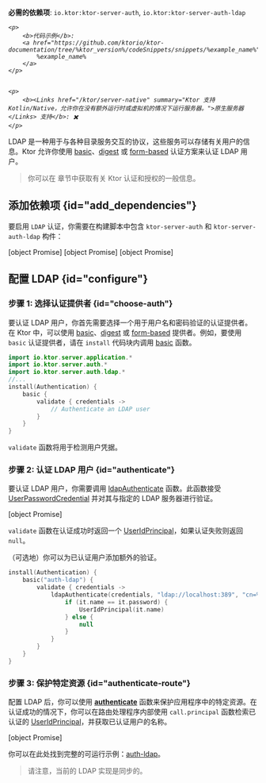 [//]: # (title: LDAP)

<show-structure for="chapter" depth="2"/>

<tldr>
<p>
<b>必需的依赖项</b>: <code>io.ktor:ktor-server-auth</code>, <code>io.ktor:ktor-server-auth-ldap</code>
</p>
<var name="example_name" value="auth-ldap"/>

    <p>
        <b>代码示例</b>:
        <a href="https://github.com/ktorio/ktor-documentation/tree/%ktor_version%/codeSnippets/snippets/%example_name%">
            %example_name%
        </a>
    </p>
    

    <p>
        <b><Links href="/ktor/server-native" summary="Ktor 支持 Kotlin/Native，允许你在没有额外运行时或虚拟机的情况下运行服务器。">原生服务器</Links> 支持</b>: ✖️
    </p>
    
</tldr>

LDAP 是一种用于与各种目录服务交互的协议，这些服务可以存储有关用户的信息。Ktor 允许你使用 [basic](server-basic-auth.md)、[digest](server-digest-auth.md) 或 [form-based](server-form-based-auth.md) 认证方案来认证 LDAP 用户。

> 你可以在 [](server-auth.md) 章节中获取有关 Ktor 认证和授权的一般信息。

## 添加依赖项 {id="add_dependencies"}
要启用 `LDAP` 认证，你需要在构建脚本中包含 `ktor-server-auth` 和 `ktor-server-auth-ldap` 构件：

<tabs group="languages">
    <tab title="Gradle (Kotlin)" group-key="kotlin">
        [object Promise]
    </tab>
    <tab title="Gradle (Groovy)" group-key="groovy">
        [object Promise]
    </tab>
    <tab title="Maven" group-key="maven">
        [object Promise]
   </tab>
</tabs>

## 配置 LDAP {id="configure"}

### 步骤 1: 选择认证提供者 {id="choose-auth"}

要认证 LDAP 用户，你首先需要选择一个用于用户名和密码验证的认证提供者。在 Ktor 中，可以使用 [basic](server-basic-auth.md)、[digest](server-digest-auth.md) 或 [form-based](server-form-based-auth.md) 提供者。例如，要使用 `basic` 认证提供者，请在 `install` 代码块内调用 [basic](https://api.ktor.io/ktor-server/ktor-server-plugins/ktor-server-auth/io.ktor.server.auth/basic.html) 函数。

```kotlin
import io.ktor.server.application.*
import io.ktor.server.auth.*
import io.ktor.server.auth.ldap.*
//...
install(Authentication) {
    basic {
        validate { credentials ->
            // Authenticate an LDAP user
        }
    }
}
```

`validate` 函数将用于检测用户凭据。
 

### 步骤 2: 认证 LDAP 用户 {id="authenticate"}

要认证 LDAP 用户，你需要调用 [ldapAuthenticate](https://api.ktor.io/ktor-server/ktor-server-plugins/ktor-server-auth-ldap/io.ktor.server.auth.ldap/ldap-authenticate.html) 函数。此函数接受 [UserPasswordCredential](https://api.ktor.io/ktor-server/ktor-server-plugins/ktor-server-auth/io.ktor.server.auth/-user-password-credential/index.html) 并对其与指定的 LDAP 服务器进行验证。

[object Promise]

`validate` 函数在认证成功时返回一个 [UserIdPrincipal](https://api.ktor.io/ktor-server/ktor-server-plugins/ktor-server-auth/io.ktor.server.auth/-user-id-principal/index.html)，如果认证失败则返回 `null`。

（可选地）你可以为已认证用户添加额外的验证。

```kotlin
install(Authentication) {
    basic("auth-ldap") {
        validate { credentials ->
            ldapAuthenticate(credentials, "ldap://localhost:389", "cn=%s,dc=ktor,dc=io") {
                if (it.name == it.password) {
                    UserIdPrincipal(it.name)
                } else {
                    null
                }
            }
        }
    }
}
```

### 步骤 3: 保护特定资源 {id="authenticate-route"}

配置 LDAP 后，你可以使用 **[authenticate](server-auth.md#authenticate-route)** 函数来保护应用程序中的特定资源。在认证成功的情况下，你可以在路由处理程序内部使用 `call.principal` 函数检索已认证的 [UserIdPrincipal](https://api.ktor.io/ktor-server/ktor-server-plugins/ktor-server-auth/io.ktor.server.auth/-user-id-principal/index.html)，并获取已认证用户的名称。

[object Promise]

你可以在此处找到完整的可运行示例：[auth-ldap](https://github.com/ktorio/ktor-documentation/tree/%ktor_version%/codeSnippets/snippets/auth-ldap)。

> 请注意，当前的 LDAP 实现是同步的。